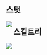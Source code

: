 ## 스탯

  <a href="https://github.com/anuraghazra/github-readme-stats">
    <img align="left" src="https://github-readme-stats.vercel.app/api?username=ashekr&count_private=true&show_icons=true" />
  </a>

## 스킬트리

  <a href="https://github.com/anuraghazra/convoychat">
    <img align="left" src="https://github-readme-stats.vercel.app/api/top-langs/?username=ashekr" />
  </a>  
